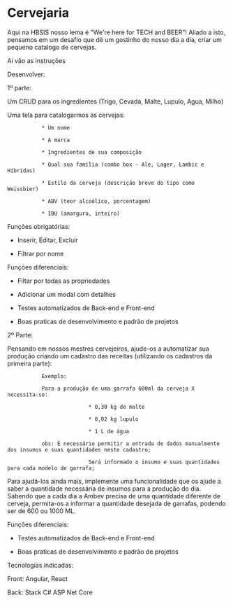 # Cervejaria

Aqui na HBSIS nosso lema é "We're here for TECH and BEER"! Aliado a isto, pensamos em um desafio que dê um gostinho do nosso dia a dia, criar um pequeno catalogo de cervejas.

 

Aí vão as instruções

 

Desenvolver:

 

1º parte:

Um CRUD para os ingredientes (Trigo, Cevada, Malte, Lupulo, Agua, Milho)

Uma tela para catalogarmos as cervejas:

               * Um nome

               * A marca

               * Ingredientes de sua composição

               * Qual sua família (combo box - Ale, Lager, Lambic e Híbridas)

               * Estilo da cerveja (descrição breve do tipo como Weissbier)

               * ABV (teor alcoólico, porcentagem)

               * IBU (amargura, inteiro)

              

Funções obrigatórias:

- Inserir, Editar, Excluir

- Filtrar por nome

 

Funções diferenciais:

- Filtar por todas as propriedades

- Adicionar um modal com detalhes

- Testes automatizados de Back-end e Front-end

- Boas praticas de desenvolvimento e padrão de projetos

 

2º Parte:

Pensando em nossos mestres cervejeiros, ajude-os a automatizar sua produção criando um cadastro das receitas (utilizando os cadastros da primeira parte):

 

               Exemplo:

               Para a produção de uma garrafa 600ml da cerveja X necessita-se:

                              * 0,30 kg de malte

                              * 0,02 kg lupulo

                              * 1 L de água

               obs: É necessário permitir a entrada de dados manualmente dos insumos e suas quantidades neste cadastro;

                              Será informado o insumo e suas quantidades para cada modelo de garrafa;

 

Para ajudá-los ainda mais, implemente uma funcionalidade que os ajude a saber a quantidade necessária de insumos para a produção do dia. Sabendo que a cada dia a Ambev precisa de uma quantidade diferente de cerveja, permita-os a informar a quantidade desejada de garrafas, podendo ser de 600 ou 1000 ML.

 

Funções diferenciais:

- Testes automatizados de Back-end e Front-end

- Boas praticas de desenvolvimento e padrão de projetos

 

Tecnologias indicadas:

Front: Angular, React

Back: Stack C# ASP Net Core
